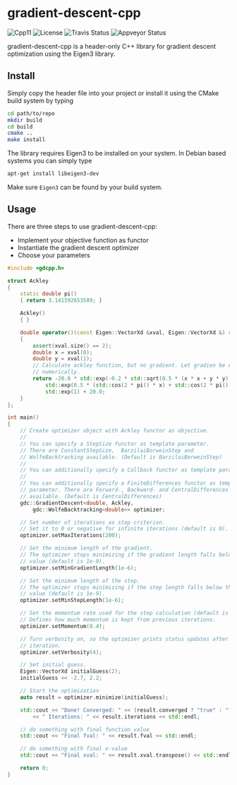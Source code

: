 # gradient-descent-cpp

![Cpp11](https://img.shields.io/badge/C%2B%2B-11-blue.svg)
![License](https://img.shields.io/packagist/l/doctrine/orm.svg)
![Travis Status](https://travis-ci.org/Rookfighter/gradient-descent-cpp.svg?branch=master)
![Appveyor Status](https://ci.appveyor.com/api/projects/status/66uh2rua4sijj4y9?svg=true)

gradient-descent-cpp is a header-only C++ library for gradient descent
optimization using the Eigen3 library.

## Install

Simply copy the header file into your project or install it using
the CMake build system by typing

```bash
cd path/to/repo
mkdir build
cd build
cmake ..
make install
```

The library requires Eigen3 to be installed on your system.
In Debian based systems you can simply type

```bash
apt-get install libeigen3-dev
```

Make sure ```Eigen3``` can be found by your build system.

## Usage

There are three steps to use gradient-descent-cpp:

* Implement your objective function as functor
* Instantiate the gradient descent optimizer
* Choose your parameters

```cpp
#include <gdcpp.h>

struct Ackley
{
    static double pi()
    { return 3.141592653589; }

    Ackley()
    { }

    double operator()(const Eigen::VectorXd &xval, Eigen::VectorXd &) const
    {
        assert(xval.size() == 2);
        double x = xval(0);
        double y = xval(1);
        // Calculate ackley function, but no gradient. Let gradien be estimated
        // numerically.
        return -20.0 * std::exp(-0.2 * std::sqrt(0.5 * (x * x + y * y))) -
            std::exp(0.5 * (std::cos(2 * pi() * x) + std::cos(2 * pi() * y))) +
            std::exp(1) + 20.0;
    }
};

int main()
{
    // Create optimizer object with Ackley functor as objective.
    //
    // You can specify a StepSize functor as template parameter.
    // There are ConstantStepSize,  BarzilaiBorweinStep and
    // WolfeBacktracking available. (Default is BarzilaiBorweinStep)
    //
    // You can additionally specify a Callback functor as template parameter.
    //
    // You can additionally specify a FiniteDifferences functor as template
    // parameter. There are Forward-, Backward- and CentralDifferences
    // available. (Default is CentralDifferences)
    gdc::GradientDescent<double, Ackley,
        gdc::WolfeBacktracking<double>> optimizer;

    // Set number of iterations as stop criterion.
    // Set it to 0 or negative for infinite iterations (default is 0).
    optimizer.setMaxIterations(200);

    // Set the minimum length of the gradient.
    // The optimizer stops minimizing if the gradient length falls below this
    // value (default is 1e-9).
    optimizer.setMinGradientLength(1e-6);

    // Set the minimum length of the step.
    // The optimizer stops minimizing if the step length falls below this
    // value (default is 1e-9).
    optimizer.setMinStepLength(1e-6);

    // Set the momentum rate used for the step calculation (default is 0.0).
    // Defines how much momentum is kept from previous iterations.
    optimizer.setMomentum(0.4);

    // Turn verbosity on, so the optimizer prints status updates after each
    // iteration.
    optimizer.setVerbosity(4);

    // Set initial guess.
    Eigen::VectorXd initialGuess(2);
    initialGuess << -2.7, 2.2;

    // Start the optimization
    auto result = optimizer.minimize(initialGuess);

    std::cout << "Done! Converged: " << (result.converged ? "true" : "false")
        << " Iterations: " << result.iterations << std::endl;

    // do something with final function value
    std::cout << "Final fval: " << result.fval << std::endl;

    // do something with final x-value
    std::cout << "Final xval: " << result.xval.transpose() << std::endl;

    return 0;
}
```
